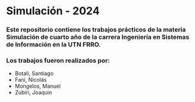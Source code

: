 # Simulación - 2024

### Este repositorio contiene los trabajos prácticos de la materia Simulación de cuarto año de la carrera Ingeniería en Sistemas de Información en la UTN FRRO.

### Los trabajos fueron realizados por:
- Botali, Santiago
- Fani, Nicolás
- Mongelos, Manuel
- Zubiri, Joaquin
